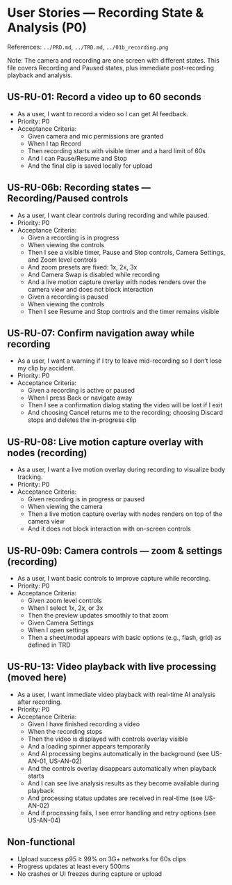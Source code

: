 # User Stories — Recording State & Analysis (P0)

References: `../PRD.md`, `../TRD.md`, `../01b_recording.png`

Note: The camera and recording are one screen with different states. This file covers Recording and Paused states, plus immediate post-recording playback and analysis.

## US-RU-01: Record a video up to 60 seconds
- As a user, I want to record a video so I can get AI feedback.
- Priority: P0
- Acceptance Criteria:
  - Given camera and mic permissions are granted
  - When I tap Record
  - Then recording starts with visible timer and a hard limit of 60s
  - And I can Pause/Resume and Stop
  - And the final clip is saved locally for upload

## US-RU-06b: Recording states — Recording/Paused controls
- As a user, I want clear controls during recording and while paused.
- Priority: P0
- Acceptance Criteria:
  - Given a recording is in progress
  - When viewing the controls
  - Then I see a visible timer, Pause and Stop controls, Camera Settings, and Zoom level controls
  - And zoom presets are fixed: 1x, 2x, 3x
  - And Camera Swap is disabled while recording
  - And a live motion capture overlay with nodes renders over the camera view and does not block interaction
  - Given a recording is paused
  - When viewing the controls
  - Then I see Resume and Stop controls and the timer remains visible

## US-RU-07: Confirm navigation away while recording
- As a user, I want a warning if I try to leave mid-recording so I don’t lose my clip by accident.
- Priority: P0
- Acceptance Criteria:
  - Given a recording is active or paused
  - When I press Back or navigate away
  - Then I see a confirmation dialog stating the video will be lost if I exit
  - And choosing Cancel returns me to the recording; choosing Discard stops and deletes the in-progress clip

## US-RU-08: Live motion capture overlay with nodes (recording)
- As a user, I want a live motion overlay during recording to visualize body tracking.
- Priority: P0
- Acceptance Criteria:
  - Given recording is in progress or paused
  - When viewing the camera
  - Then a live motion capture overlay with nodes renders on top of the camera view
  - And it does not block interaction with on-screen controls

## US-RU-09b: Camera controls — zoom & settings (recording)
- As a user, I want basic controls to improve capture while recording.
- Priority: P0
- Acceptance Criteria:
  - Given zoom level controls
  - When I select 1x, 2x, or 3x
  - Then the preview updates smoothly to that zoom
  - Given Camera Settings
  - When I open settings
  - Then a sheet/modal appears with basic options (e.g., flash, grid) as defined in TRD

## US-RU-13: Video playback with live processing (moved here)
- As a user, I want immediate video playback with real-time AI analysis after recording.
- Priority: P0
- Acceptance Criteria:
  - Given I have finished recording a video
  - When the recording stops
  - Then the video is displayed with controls overlay visible
  - And a loading spinner appears temporarily
  - And AI processing begins automatically in the background (see US-AN-01, US-AN-02)
  - And the controls overlay disappears automatically when playback starts
  - And I can see live analysis results as they become available during playback
  - And processing status updates are received in real-time (see US-AN-02)
  - And if processing fails, I see error handling and retry options (see US-AN-04)

## Non-functional
- Upload success p95 ≥ 99% on 3G+ networks for 60s clips
- Progress updates at least every 500ms
- No crashes or UI freezes during capture or upload


